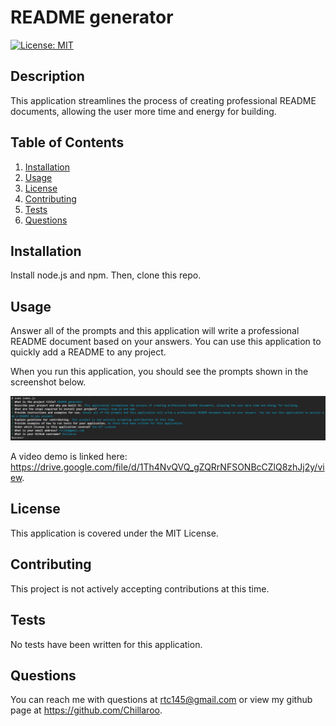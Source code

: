 
# README generator

[![License: MIT](https://img.shields.io/badge/License-MIT-yellow.svg)](https://opensource.org/licenses/MIT)

## Description 
This application streamlines the process of creating professional README documents, allowing the user more time and energy for building.

## Table of Contents

1. [Installation](#installation)
2. [Usage](#usage)
3. [License](#license)
4. [Contributing](#contributing)
5. [Tests](#tests)
6. [Questions](#questions)

## Installation
Install node.js and npm. Then, clone this repo.

## Usage
Answer all of the prompts and this application will write a professional README document based on your answers. You can use this application to quickly add a README to any project. 

When you run this application, you should see the prompts shown in the screenshot below.

![](./assets/screenshot.png)


A video demo is linked here: https://drive.google.com/file/d/1Th4NvQVQ_gZQRrNFSONBcCZlQ8zhJj2y/view.

## License
This application is covered under the MIT License.

## Contributing
This project is not actively accepting contributions at this time.

## Tests
No tests have been written for this application.

## Questions
You can reach me with questions at rtc145@gmail.com or view my github page at https://github.com/Chillaroo.
    